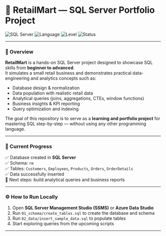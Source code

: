 # 🏬 RetailMart — SQL Server Portfolio Project

![SQL Server](https://img.shields.io/badge/Database-SQL%20Server-CC2927?logo=microsoftsqlserver&logoColor=white)
![Language](https://img.shields.io/badge/Language-TSQL-blue)
![Level](https://img.shields.io/badge/Progress-Beginner%20→%20Advanced-brightgreen)
![Status](https://img.shields.io/badge/Status-In%20Progress-yellow)

---

### 🧭 Overview

**RetailMart** is a hands-on SQL Server project designed to showcase SQL skills from **beginner to advanced**.  
It simulates a small retail business and demonstrates practical data-engineering and analytics concepts such as:

- Database design & normalization  
- Data population with realistic retail data  
- Analytical queries (joins, aggregations, CTEs, window functions)  
- Business insights & KPI reporting  
- Query optimization and indexing  

The goal of this repository is to serve as a **learning and portfolio project** for mastering SQL step-by-step — without using any other programming language.

---

### 🧱 Current Progress

✅ Database created in **SQL Server**  
✅ Schema: `rm`  
✅ Tables: `Customers`, `Employees`, `Products`, `Orders`, `OrderDetails`  
✅ Data successfully inserted  
🧩 Next steps: build analytical queries and business reports

---

### ⚙️ How to Run Locally

1. Open **SQL Server Management Studio (SSMS)** or **Azure Data Studio**  
2. Run `01_schema/create_tables.sql` to create the database and schema  
3. Run `02_data/insert_sample_data.sql` to populate tables  
4. Start exploring queries from the upcoming scripts

---

